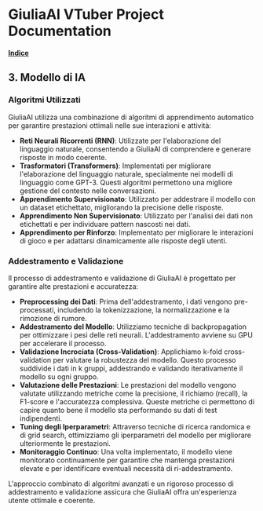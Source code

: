 # GiuliaAI VTuber Project Documentation

**[Indice](https://github.com/GiuliaAI/legal/blob/main/README.md)**

## 3. Modello di IA

### Algoritmi Utilizzati
GiuliaAI utilizza una combinazione di algoritmi di apprendimento automatico per garantire prestazioni ottimali nelle sue interazioni e attività:
- **Reti Neurali Ricorrenti (RNN)**: Utilizzate per l'elaborazione del linguaggio naturale, consentendo a GiuliaAI di comprendere e generare risposte in modo coerente.
- **Trasformatori (Transformers)**: Implementati per migliorare l'elaborazione del linguaggio naturale, specialmente nei modelli di linguaggio come GPT-3. Questi algoritmi permettono una migliore gestione del contesto nelle conversazioni.
- **Apprendimento Supervisionato**: Utilizzato per addestrare il modello con un dataset etichettato, migliorando la precisione delle risposte.
- **Apprendimento Non Supervisionato**: Utilizzato per l'analisi dei dati non etichettati e per individuare pattern nascosti nei dati.
- **Apprendimento per Rinforzo**: Implementato per migliorare le interazioni di gioco e per adattarsi dinamicamente alle risposte degli utenti.

### Addestramento e Validazione
Il processo di addestramento e validazione di GiuliaAI è progettato per garantire alte prestazioni e accuratezza:
- **Preprocessing dei Dati**: Prima dell'addestramento, i dati vengono pre-processati, includendo la tokenizzazione, la normalizzazione e la rimozione di rumore.
- **Addestramento del Modello**: Utilizziamo tecniche di backpropagation per ottimizzare i pesi delle reti neurali. L'addestramento avviene su GPU per accelerare il processo.
- **Validazione Incrociata (Cross-Validation)**: Applichiamo k-fold cross-validation per valutare la robustezza del modello. Questo processo suddivide i dati in k gruppi, addestrando e validando iterativamente il modello su ogni gruppo.
- **Valutazione delle Prestazioni**: Le prestazioni del modello vengono valutate utilizzando metriche come la precisione, il richiamo (recall), la F1-score e l'accuratezza complessiva. Queste metriche ci permettono di capire quanto bene il modello sta performando su dati di test indipendenti.
- **Tuning degli Iperparametri**: Attraverso tecniche di ricerca randomica e di grid search, ottimizziamo gli iperparametri del modello per migliorare ulteriormente le prestazioni.
- **Monitoraggio Continuo**: Una volta implementato, il modello viene monitorato continuamente per garantire che mantenga prestazioni elevate e per identificare eventuali necessità di ri-addestramento.

L'approccio combinato di algoritmi avanzati e un rigoroso processo di addestramento e validazione assicura che GiuliaAI offra un'esperienza utente ottimale e coerente.
